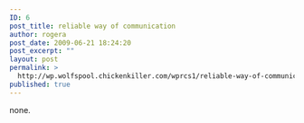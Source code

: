 ```yaml
---
ID: 6
post_title: reliable way of communication
author: rogera
post_date: 2009-06-21 18:24:20
post_excerpt: ""
layout: post
permalink: >
  http://wp.wolfspool.chickenkiller.com/wprcs1/reliable-way-of-communication/
published: true
---
```

<p>none.</p>
